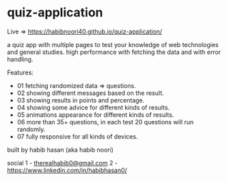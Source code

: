 # quiz-application
Live => https://habibnoori40.github.io/quiz-application/

a quiz app with multiple pages to test your knowledge of web technologies and general studies.
high performance with fetching the data and with error handling.

Features:
- 01 fetching randomized data => questions.
- 02 showing different messages based on the result.
- 03 showing results in points and percentage.
- 04 showing some advice for different kinds of results.
- 05 animations appearance for different kinds of results.
- 06 more than 35+ questions, in each test 20 questions will run randomly.
- 07 fully responsive for all kinds of devices.

built by habib hasan (aka habib noori)

social
1 - therealhabib0@gmail.com
2 -https://www.linkedin.com/in/habibhasan0/
